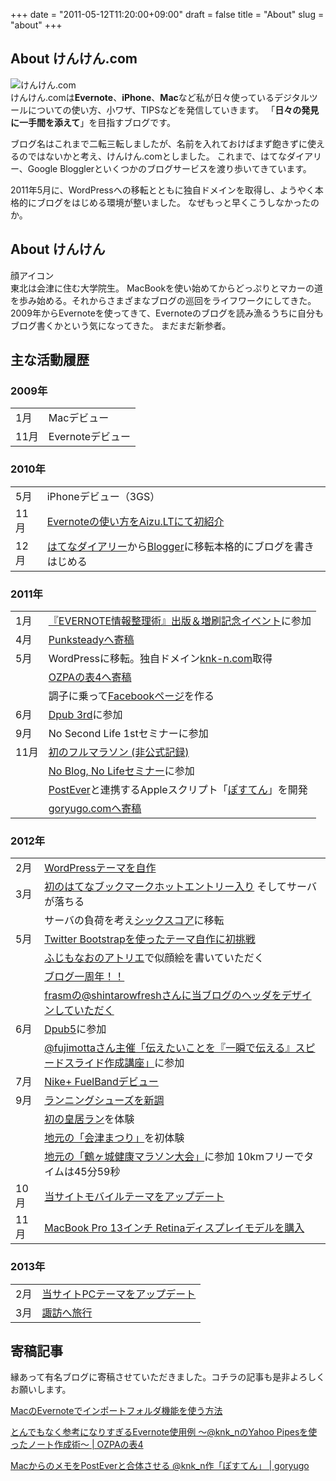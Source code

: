 +++
date = "2011-05-12T11:20:00+09:00"
draft = false
title = "About"
slug = "about"
+++

<h2>About けんけん.com</h2>

<div class="center"><img src="http://knk-n.com.s3-website-ap-northeast-1.amazonaws.com/images/2012/10/screenshot_2012-10-16_12.51.49.jpg" alt="けんけん.com" title="screenshot 2012-05-12 11.10.27.jpg" border="0" width="" height="" /></div>
けんけん.comは<strong>Evernote</strong>、<strong>iPhone</strong>、<strong>Mac</strong>など私が日々使っているデジタルツールについての使い方、小ワザ、TIPSなどを発信していきます。
「<strong>日々の発見に一手間を添えて</strong>」を目指すブログです。

ブログ名はこれまで二転三転しましたが、名前を入れておけばまず飽きずに使えるのではないかと考え、けんけん.comとしました。
これまで、はてなダイアリー、Google Blogglerといくつかのブログサービスを渡り歩いてきています。

2011年5月に、WordPressへの移転とともに独自ドメインを取得し、ようやく本格的にブログをはじめる環境が整いました。
なぜもっと早くこうしなかったのか。

<h2 id="about-profile">About けんけん</h2>
<p class="my-face" style="margin: 0 auto;"><span>顔アイコン</span></p>
東北は会津に住む大学院生。
MacBookを使い始めてからどっぷりとマカーの道を歩み始める。それからさまざまなブログの巡回をライフワークにしてきた。
2009年からEvernoteを使ってきて、Evernoteのブログを読み漁るうちに自分もブログ書くかという気になってきた。
まだまだ新参者。

<div id="prof-activity">
<h2>主な活動履歴</h2>
<h3>2009年</h3>
<table>
	<tbody>
		<tr>
			<td>1月</td>
			<td>Macデビュー</td>
		</tr>
		<tr>
			<td>11月</td>
			<td>Evernoteデビュー</td>
		</tr>
	</tbody>
</table>
<h3>2010年</h3>
<table>
	<tbody>
		<tr>
		  <td>5月</td>
		  <td>iPhoneデビュー（3GS）</td>
		</tr>
		<tr>
		  <td>11月</td>
		  <td><a href="http://knk-n.com/2010/11/27/aizult10/">Evernoteの使い方をAizu.LTにて初紹介</a></td>
		</tr>
		<tr>
		  <td>12月</td>
		  <td><a class="external" href="http://d.hatena.ne.jp/knk_n/" target="_blank">はてなダイアリー</a>から<a class="external" href="http://knknkenken.blogspot.com" target="_blank">Blogger</a>に移転本格的にブログを書きはじめる</td>
		</tr>	
	</tbody>
</table>
<h3>2011年</h3>
<table>
	<tbody>
		<tr>
			<td>1月</td>
			<td><a href="http://knk-n.com/2011/02/26/%E3%80%8Eevernote%E6%83%85%E5%A0%B1%E6%95%B4%E7%90%86%E8%A1%93%E3%80%8F%E5%87%BA%E7%89%88%EF%BC%86%E5%A2%97%E5%88%B7%E8%A8%98%E5%BF%B5%E3%82%A4%E3%83%99%E3%83%B3%E3%83%88%E3%81%AB%E8%A1%8C%E3%81%A3/">『EVERNOTE情報整理術』出版＆増刷記念イベント</a>に参加</td>
		</tr>
		<tr>
			<td>4月</td>
			<td><a class="external" href="http://punksteady.com/2011/04/13/mac%E3%81%AEevernote%E3%81%A7%E3%82%A4%E3%83%B3%E3%83%9D%E3%83%BC%E3%83%88%E3%83%95%E3%82%A9%E3%83%AB%E3%83%80%E6%A9%9F%E8%83%BD%E3%82%92%E4%BD%BF%E3%81%86%E6%96%B9%E6%B3%95/" target="_blank">Punksteadyへ寄稿</a></td>
		</tr>
		<tr>
			<td>5月</td>
			<td>WordPressに移転。独自ドメイン<a href="http://knk-n.com">knk-n.com</a>取得</td>
		</tr>
		<tr class="no-month">
			<td></td>
			<td><a class="external" href="http://ozpa-h4.com/2011/05/09/1105knk_n/ target="_blank"">OZPAの表4へ寄稿</a></td>
		</tr>
		<tr class="no-month">	
			<td></td>
			<td>調子に乗って<a class="external" href="http://facebook.com/knkncom" target="_blank">Facebookページ</a>を作る</td>
		</tr>
		<tr>
			<td>6月</td>
			<td><a href="http://knk-n.com/2011/06/19/dpub3/">Dpub 3rd</a>に参加</td>
		</tr>
		<tr>
			<td>9月</td>
			<td>No Second Life 1stセミナーに参加</td>
		</tr>
		<tr>
			<td>11月</td>
			<td><a href="http://knk-n.com/2011/11/10/running-20111110_first-full-marathon/">初のフルマラソン (非公式記録)</a></td>
		</tr>
		<tr class="no-month">
			<td></td>
			<td><a href="http://knk-n.com/2011/11/27/noblognolife/">No Blog, No Lifeセミナー</a>に参加</td>
		</tr>
		<tr class="no-month">
			<td></td>
			<td><a class="external" href="http://itunes.apple.com/jp/app/postever-1ri-fennomemoga1tsunoevernotenotoni/id422023962?mt=8&uo=4" rel="nofollow" target="_blank">PostEver</a>と連携するAppleスクリプト「<a href="http://knk-n.com/posten/">ぽすてん</a>」を開発</td>
		</tr>
		<tr class="no-month">
			<td></td>
			<td><a class="external" href="http://goryugo.com/20111130/knk_n_evernote/" target="_blank">goryugo.comへ寄稿</a></td>
		</tr>	
	</tbody>
</table>
<h3>2012年</h3>
<table>
	<tbody>
		<tr>
			<td>2月</td>
			<td><a href="http://knk-n.com/2012/02/09/making_myblogtheme/">WordPressテーマを自作</a></td>
		</tr>
		<tr>
			<td>3月</td>
			<td><a href="http://knk-n.com/2012/03/18/evernote_receipt_management/">初のはてなブックマークホットエントリー入り</a> そしてサーバが落ちる</td>
		</tr>
		<tr class="no-month">
			<td></td>
			<td>サーバの負荷を考え<a href="http://knk-n.com/2012/03/20/blog_server_moving_from_sakura_internet_to_sixcore/">シックスコア</a>に移転</td>
		</tr>
		<tr>
			<td>5月</td>
			<td><a href="http://knk-n.com/2012/05/06/marucom4/">Twitter Bootstrapを使ったテーマ自作に初挑戦</a></td>
		</tr>
		<tr class="no-month">
			<td></td>
			<td><a href="http://knk-n.com/2012/05/07/new_likeness_drawn_by_fujimonaos_atelier/">ふじもなおのアトリエ</a>で似顔絵を書いていただく</td>
		</tr>
		<tr class="no-month">
			<td></td>
			<td><a href="http://knk-n.com/2012/05/04/knkncom_1st-anniversary/">ブログ一周年！！</a></td>
		</tr>
		<tr class="no-month">
			<td></td>
			<td><a href="http://knk-n.com/2012/05/11/refresh_blog_header_by_shintarowfresh_at_frasm/">frasmの@shintarowfreshさんに当ブログのヘッダをデザインしていただく</a></td>
		</tr>
		<tr>
			<td>6月</td>
			<td><a href="http://knk-n.com/2012/06/27/dpub5-report/">Dpub5</a>に参加</td>
		</tr>
		<tr class="no-month">
			<td></td>
			<td><a href="http://knk-n.com/2012/06/28/spdslide_vol1/">@fujimottaさん主催「伝えたいことを『一瞬で伝える』スピードスライド作成講座」</a>に参加</td>
		</tr>
		<tr>
			<td>7月</td>
			<td><a href="http://knk-n.com/2012/07/07/nikeplus_fuelband_review/">Nike+ FuelBandデビュー</a></td>
		</tr>
		<tr>
			<td>9月</td>
			<td><a href="http://knk-n.com/2012/09/07/new-running-shoes-nikeid/">ランニングシューズを新調</a></td>
		</tr>
		<tr class="no-month">
			<td></td>
			<td><a href="http://knk-n.com/2012/09/09/running-course-i-recommended-at-shibuya-4/">初の皇居ラン</a>を体験</td>
		</tr>
		<tr class="no-month">
			<td></td>
			<td><a href="http://knk-n.com/2012/09/23/aizu-bandaisan-odori_aizu-matsuri-2012/">地元の「会津まつり」</a>を初体験</td>
		</tr>
		<tr class="no-month">
			<td></td>
			<td><a href="http://knk-n.com/2012/10/01/tsurugajo-kenko-marathon-2012-09-30-report/">地元の「鶴ヶ城健康マラソン大会」</a>に参加 10kmフリーでタイムは45分59秒</td>
		</tr>
		<tr>
			<td>10月</td>
			<td><a href="http://knk-n.com/2012/10/14/knkn56_mobile-theme-version-up-post-twitterbootstrap/">当サイトモバイルテーマをアップデート</a></td>
		</tr>
		<tr>
			<td>11月</td>
			<td><a href="http://knk-n.com/2012/11/18/macbookpro_13inch_retina/">MacBook Pro 13インチ Retinaディスプレイモデルを購入</a></td>
		</tr>
	</tbody>
</table>
<h3>2013年</h3>
<table>
	<tbody>
		<tr>
			<td>2月</td>
			<td><a href="http://knk-n.com/2013/02/10/blog-theme-renewal-130210/">当サイトPCテーマをアップデート</a></td>
		</tr>
		<tr>
			<td>3月</td>
			<td><a href="http://knk-n.com/2013/03/15/souda-suwa-ikou/">諏訪へ旅行</a></td>
		</tr>
	</tbody>
</table>
</div>

<h2>寄稿記事</h2>
縁あって有名ブログに寄稿させていただきました。コチラの記事も是非よろしくお願いします。
<p><a class="external" href="http://punksteady.com/2011/04/13/macのevernoteでインポートフォルダ機能を使う方法/" target="_blank">MacのEvernoteでインポートフォルダ機能を使う方法</a></p>
<p><a class="external" href="http://ozpa-h4.com/2011/05/09/1105knk_n/" target="_blank">とんでもなく参考になりすぎるEvernote使用例 〜@knk_nのYahoo Pipesを使ったノート作成術〜 | OZPAの表4</a></p>
<p><a class="external" href="http://goryugo.com/20111130/knk_n_evernote/" target="_blank">MacからのメモをPostEverと合体させる @knk_n作「ぽすてん」 | goryugo</a></p>
